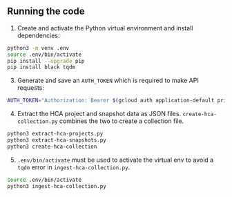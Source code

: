 ## Running the code

1. Create and activate the Python virtual environment and install dependencies:

```sh
python3 -m venv .env
source .env/bin/activate
pip install --upgrade pip
pip install black tqdm
```

3. Generate and save an `AUTH_TOKEN` which is required to make API requests:

```sh
AUTH_TOKEN="Authorization: Bearer $(gcloud auth application-default print-access-token)"
```

4. Extract the HCA project and snapshot data as JSON files. `create-hca-collection.py` combines the two to create a collection file.
```sh
python3 extract-hca-projects.py
python3 extract-hca-snapshots.py
python3 create-hca-collection
```

5. `.env/bin/activate` must be used to activate the virtual env to avoid a `tqdm` error in `ingest-hca-collection.py`.
```sh
source .env/bin/activate
python3 ingest-hca-collection.py
```

